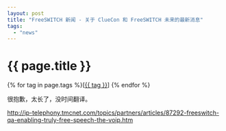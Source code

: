```yaml
---
layout: post
title: "FreeSWITCH 新闻 - 关于 ClueCon 和 FreeSWITCH 未来的最新消息"
tags:
  - "news"
---
```


# {{ page.title }}

<div class="tags">
{% for tag in page.tags %}[<a class="tag" href="/tags.html#{{ tag }}">{{ tag }}</a>] {% endfor %}
</div>


很抱歉，太长了，没时间翻译。

<http://ip-telephony.tmcnet.com/topics/partners/articles/87292-freeswitch-qa-enabling-truly-free-speech-the-voip.htm>
